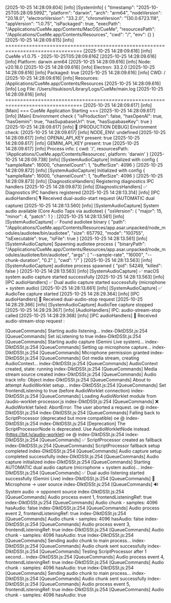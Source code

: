 

[2025-10-25 14:28:09.604] [info]  [SystemInfo] {
  "timestamp": "2025-10-25T05:28:09.599Z",
  "platform": "darwin",
  "arch": "arm64",
  "nodeVersion": "20.18.0",
  "electronVersion": "33.2.0",
  "chromeVersion": "130.0.6723.118",
  "appVersion": "1.0.75",
  "isPackaged": true,
  "execPath": "/Applications/CueMe.app/Contents/MacOS/CueMe",
  "resourcesPath": "/Applications/CueMe.app/Contents/Resources",
  "cwd": "/",
  "env": {}
}
[2025-10-25 14:28:09.615] [info]  ================================================================================
[2025-10-25 14:28:09.616] [info]  CueMe v1.0.75 - 2025-10-25T05:28:09.616Z
[2025-10-25 14:28:09.616] [info]  Platform: darwin arm64
[2025-10-25 14:28:09.616] [info]  Node: v20.18.0
[2025-10-25 14:28:09.616] [info]  Electron: 33.2.0
[2025-10-25 14:28:09.616] [info]  Packaged: true
[2025-10-25 14:28:09.616] [info]  CWD: /
[2025-10-25 14:28:09.616] [info]  Resources: /Applications/CueMe.app/Contents/Resources
[2025-10-25 14:28:09.616] [info]  Log File: /Users/itsukison/Library/Logs/CueMe/main.log
[2025-10-25 14:28:09.616] [info]  ================================================================================
[2025-10-25 14:28:09.617] [info]  [Main] === CueMe Application Starting ===
[2025-10-25 14:28:09.617] [info]  [Main] Environment check {
  "isProduction": false,
  "hasOpenAI": true,
  "hasGemini": true,
  "hasSupabaseUrl": true,
  "hasSupabaseKey": true
}
[2025-10-25 14:28:09.617] [info]  🚨 [PRODUCTION DEBUG] Environment check:
[2025-10-25 14:28:09.617] [info]    NODE_ENV: undefined
[2025-10-25 14:28:09.617] [info]    OPENAI_API_KEY present: true
[2025-10-25 14:28:09.617] [info]    GEMINI_API_KEY present: true
[2025-10-25 14:28:09.617] [info]    Process info: {
  cwd: '/',
  resourcesPath: '/Applications/CueMe.app/Contents/Resources',
  platform: 'darwin'
}
[2025-10-25 14:28:09.738] [info]  [SystemAudioCapture] Initialized with config {
  "sampleRate": 16000,
  "channelCount": 1,
  "bufferSize": 4096
}
[2025-10-25 14:28:09.872] [info]  [SystemAudioCapture] Initialized with config {
  "sampleRate": 16000,
  "channelCount": 1,
  "bufferSize": 4096
}
[2025-10-25 14:28:09.873] [info]  [DiagnosticsHandlers] Registering diagnostics IPC handlers
[2025-10-25 14:28:09.873] [info]  [DiagnosticsHandlers] ✅ Diagnostics IPC handlers registered
[2025-10-25 14:28:13.314] [info]  [IPC audioHandlers] 🎙️  Received dual-audio-start request (AUTOMATIC dual capture)
[2025-10-25 14:28:13.560] [info]  [SystemAudioCapture] System audio available (Core Audio Taps via audiotee) {
  "osVersion": {
    "major": 15,
    "minor": 4,
    "patch": 1
  }
:
[2025-10-25 14:28:13.561] [info]  [SystemAudioCapture] ✅ Found audiotee binary {
  "path": "/Applications/CueMe.app/Contents/Resources/app.asar.unpacked/node_modules/audiotee/bin/audiotee",
  "size": 657792,
  "mode": "100755",
  "isExecutable": true,
  "isFile": true
}
[2025-10-25 14:28:13.561] [info]  [SystemAudioCapture] Spawning audiotee process {
  "binaryPath": "/Applications/CueMe.app/Contents/Resources/app.asar.unpacked/node_modules/audiotee/bin/audiotee",
  "args": [
    "--sample-rate",
    "16000",
    "--chunk-duration",
    "0.2"
  ],
  "cwd": "/"
}
[2025-10-25 14:28:13.563] [info]  [SystemAudioCapture] audiotee process spawned {
  "pid": 54249,
  "killed": false
}
[2025-10-25 14:28:13.563] [info]  [SystemAudioCapture] ✅ macOS system audio capture started successfully
[2025-10-25 14:28:13.563] [info]  [IPC audioHandlers] ✅ Dual audio capture started successfully (microphone + system audio)
[2025-10-25 14:28:13.661] [info]  [SystemAudioCapture] ✅ AudioTee capture started
[2025-10-25 14:28:29.364] [info]  [IPC audioHandlers] 🛑 Received dual-audio-stop request
[2025-10-25 14:28:29.366] [info]  [SystemAudioCapture] AudioTee capture stopped
[2025-10-25 14:28:29.367] [info]  [AudioHandlers] IPC: audio-stream-stop called
[2025-10-25 14:28:29.368] [info]  [IPC audioHandlers] 🛑 Received audio-stream-stop request
:


[QueueCommands] Starting audio listening...
index-DlktDSSt.js:254 [QueueCommands] Set isListening to true
index-DlktDSSt.js:254 [QueueCommands] Starting audio capture (Gemini Live system)...
index-DlktDSSt.js:254 [QueueCommands] Setting up microphone capture...
index-DlktDSSt.js:254 [QueueCommands] Microphone permission granted
index-DlktDSSt.js:254 [QueueCommands] Got media stream, creating AudioContext...
index-DlktDSSt.js:254 [QueueCommands] AudioContext created, state: running
index-DlktDSSt.js:254 [QueueCommands] Media stream source created
index-DlktDSSt.js:254 [QueueCommands] Audio track info: Object
index-DlktDSSt.js:254 [QueueCommands] About to attempt AudioWorklet setup...
index-DlktDSSt.js:254 [QueueCommands] Set frontendListening to true (before AudioWorklet connection)
index-DlktDSSt.js:254 [QueueCommands] Loading AudioWorklet module from /audio-worklet-processor.js
index-DlktDSSt.js:254 [QueueCommands] ❌ AudioWorklet failed: AbortError: The user aborted a request.
oe @ index-DlktDSSt.js:254
index-DlktDSSt.js:254 [QueueCommands] Falling back to ScriptProcessor (deprecated but more compatible)
oe @ index-DlktDSSt.js:254
index-DlktDSSt.js:254 [Deprecation] The ScriptProcessorNode is deprecated. Use AudioWorkletNode instead. (https://bit.ly/audio-worklet)
oe @ index-DlktDSSt.js:254
index-DlktDSSt.js:254 [QueueCommands] ✅ ScriptProcessor created as fallback
index-DlktDSSt.js:254 [QueueCommands] ScriptProcessor fallback setup completed
index-DlktDSSt.js:254 [QueueCommands] Audio capture setup completed successfully
index-DlktDSSt.js:254 [QueueCommands] Audio capture initialized
index-DlktDSSt.js:254 [QueueCommands] Starting AUTOMATIC dual audio capture (microphone + system audio)...
index-DlktDSSt.js:254 [QueueCommands] ✅ Dual audio listening started successfully (Gemini Live)
index-DlktDSSt.js:254 [QueueCommands] 🎤 Microphone → user source
index-DlktDSSt.js:254 [QueueCommands] 🔊 System audio → opponent source
index-DlktDSSt.js:254 [QueueCommands] Audio process event 1, frontendListeningRef: true
index-DlktDSSt.js:254 [QueueCommands] Audio chunk - samples: 4096 hasAudio: false
index-DlktDSSt.js:254 [QueueCommands] Audio process event 2, frontendListeningRef: true
index-DlktDSSt.js:254 [QueueCommands] Audio chunk - samples: 4096 hasAudio: false
index-DlktDSSt.js:254 [QueueCommands] Audio process event 3, frontendListeningRef: true
index-DlktDSSt.js:254 [QueueCommands] Audio chunk - samples: 4096 hasAudio: true
index-DlktDSSt.js:254 [QueueCommands] Sending audio chunk to main process...
index-DlktDSSt.js:254 [QueueCommands] Audio chunk sent successfully
index-DlktDSSt.js:254 [QueueCommands] Testing ScriptProcessor after 1 second...
index-DlktDSSt.js:254 [QueueCommands] Audio process event 4, frontendListeningRef: true
index-DlktDSSt.js:254 [QueueCommands] Audio chunk - samples: 4096 hasAudio: true
index-DlktDSSt.js:254 [QueueCommands] Sending audio chunk to main process...
index-DlktDSSt.js:254 [QueueCommands] Audio chunk sent successfully
index-DlktDSSt.js:254 [QueueCommands] Audio process event 5, frontendListeningRef: true
index-DlktDSSt.js:254 [QueueCommands] Audio chunk - samples: 4096 hasAudio: true